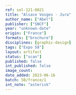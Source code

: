 ```yaml
---
ref: sol-121-0021
title: "Alsace Vosges - Jura"
author_name: ["Abel"]
publisher: ["SNCF"]
year: "unknown-date"
origin: ["France"]
formats: ["brochure"]
disciplines: [graphic-design]
tags: ["Expo 58"]
layout: artifact
status: ["scan"]
published: false
int_published: false
image_count:
date_added: 2023-06-16
batch: 58/france/1
int_note: "asterisk"
---
```

